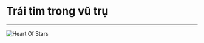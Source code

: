 # Trái tim trong vũ trụ
---

![Heart Of Stars](https://github.com/user-attachments/assets/dd846aad-4c35-4781-baa2-44a80dc584c6)
